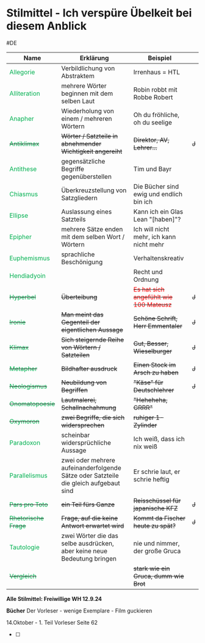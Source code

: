 # Stilmittel - Ich verspüre Übelkeit bei diesem Anblick 
#DE 

| **Name**                                                 | **Erklärung**                                                                        | **Beispiel**                                                                 |       |
| -------------------------------------------------------- | ------------------------------------------------------------------------------------ | ---------------------------------------------------------------------------- | ----- |
| <span style="color:#00b050">Allegorie</span>             | Verbildlichung von Abstraktem                                                        | Irrenhaus = HTL                                                              |       |
| <span style="color:#00b050">Alliteration</span>          | mehrere Wörter beginnen mit dem selben Laut                                          | Robin robbt mit Robbe Robert                                                 |       |
| <span style="color:#00b050">Anapher</span>               | Wiederholung von einem / mehreren Wörtern                                            | Oh du fröhliche, oh du seelige                                               |       |
| ~~<span style="color:#00b050">Antiklimax</span>~~        | ~~Wörter / Satzteile in abnehmender Wichtigkeit angereiht~~                          | ~~Direktor, AV, Lehrer...~~                                                  | ~~J~~ |
| <span style="color:#00b050">Antithese</span>             | gegensätzliche Begriffe gegenüberstellen                                             | Tim und Bayr                                                                 |       |
| <span style="color:#00b050">Chiasmus</span>              | Überkreuzstellung von Satzgliedern                                                   | Die Bücher sind ewig und endlich bin ich                                     |       |
| <span style="color:#00b050">Ellipse</span>               | Auslassung eines Satzteils                                                           | Kann ich ein Glas Lean "[haben]"?                                            |       |
| <span style="color:#00b050">Epipher</span>               | mehrere Sätze enden mit dem selben Wort / Wörtern                                    | Ich will nicht mehr, ich kann nicht mehr                                     |       |
| <span style="color:#00b050">Euphemismus</span>           | sprachliche Beschönigung                                                             | Verhaltenskreativ                                                            |       |
| <span style="color:#00b050">Hendiadyoin</span>           |                                                                                      | Recht und Ordnung                                                            |       |
| ~~<span style="color:#00b050">Hyperbel</span>~~          | ~~Überteibung~~                                                                      | ~~<span style="color:#ff0000">Es hat sich angefühlt wie 100 Mateusz</span>~~ | ~~J~~ |
| ~~<span style="color:#00b050">Ironie</span>~~            | ~~Man meint das Gegenteil der eigentlichen Aussage~~                                 | ~~Schöne Schrift, Herr Emmentaler~~                                          | ~~J~~ |
| ~~<span style="color:#00b050">Klimax</span>~~            | ~~Sich steigernde Reihe von Wörtern / Satzteilen~~                                   | ~~Gut, Besser, Wieselburger~~                                                | ~~J~~ |
| ~~<span style="color:#00b050">Metapher</span>~~          | ~~Bildhafter ausdruck~~                                                              | ~~Einen Stock im Arsch zu haben~~                                            | ~~J~~ |
| ~~<span style="color:#00b050">Neologismus</span>~~       | ~~Neubildung von Begriffen~~                                                         | ~~"Käse" für Deutschlehrer~~                                                 | ~~J~~ |
| ~~<span style="color:#00b050">Onomatopoesie</span>~~     | ~~Lautmalerei, Schallnachahmung~~                                                    | ~~"Heheheha, GRRR"~~                                                         |       |
| ~~<span style="color:#00b050">Oxymoron</span>~~          | ~~zwei Begriffe, die sich widersprechen~~                                            | ~~ruhiger 1-Zylinder~~                                                       |       |
| <span style="color:#00b050">Paradoxon</span>             | scheinbar widersprüchliche Aussage                                                   | Ich weiß, dass ich nix weiß                                                  |       |
| <span style="color:#00b050">Parallelismus</span>         | zwei oder mehrere aufeinanderfolgende Sätze oder Satzteile die gleich aufgebaut sind | Er schrie laut, er schrie heftig                                             |       |
| ~~<span style="color:#00b050">Pars pro Toto</span>~~     | ~~ein Teil fürs Ganze~~                                                              | ~~Reisschüssel für japanische KFZ~~                                          | ~~J~~ |
| ~~<span style="color:#00b050">Rhetorische Frage</span>~~ | ~~Frage, auf die keine Antwort erwartet wird~~                                       | ~~Kommt da Fischer heute zu spät?~~                                          | ~~J~~ |
| <span style="color:#00b050">Tautologie</span>            | zwei Wörter die das selbe ausdrücken, aber keine neue Bedeutung bringen              | nie und nimmer, der große Gruca                                              |       |
| ~~<span style="color:#00b050">Vergleich</span>~~         |                                                                                      | ~~stark wie ein Gruca, dumm wie Brot~~                                       |       |

**Alle Stilmittel: Freiwillige WH 12.9.24**

**Bücher**
Der Vorleser - wenige Exemplare - Film guckieren

14.Oktober - 1. Teil Vorleser Seite 62

- [ ] 